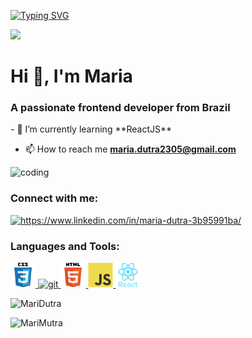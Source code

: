 [![Typing SVG](https://readme-typing-svg.demolab.com?font=Fira+Code&size=22&pause=1000&color=F73D1A&center=falso&vCenter=falso&repeat=verdadeiro&width=435&lines=Sejam+bem-vindos!+Me+chamo+Maria%F0%9F%98%98)](https://git.io/typing-svg)


 <img src="https://t3.ftcdn.net/jpg/03/18/60/62/360_F_318606217_Hk8jo2MVoI33SQOkYrfOF929J7JgIP0P.jpg" aling="center" width="900" >

<h1 aling ="center">Hi 👋, I'm Maria</h1>
<h3 aling="center">A passionate frontend developer from Brazil</h3>
- 🌱 I’m currently learning **ReactJS**

- 📫 How to reach me **maria.dutra2305@gmail.com**

<img width="400" aling="right" alt="coding" src="https://www.lambdatest.com/resources/images/news24.gif">

<h3 aling="left">Connect with me:</h3>
<p aling="left">

<a href="https://www.linkedin.com/in/maria-dutra-3b95991ba/" target="blank"><img aling="center" src="https://raw.githubusercontent.com/rahuldkjain/github-profile-readme-generator/master/src/images/icons/Social/linked-in-alt.svg" alt="https://www.linkedin.com/in/maria-dutra-3b95991ba/" height="30" width="40" /></a>
</p>

<h3 aling="left">Languages and Tools:</h3>
<p aling="left"> <a href="https://www.w3schools.com/css/" target="_blank" rel="noreferrer"> <img src="https://raw.githubusercontent.com/devicons/devicon/master/icons/css3/css3-original-wordmark.svg" alt="css3" width="40" height="40"/> </a><a href="https://git-scm.com/" target="_blank" rel="noreferrer"> <img src="https://www.vectorlogo.zone/logos/git-scm/git-scm-icon.svg" alt="git" width="40" height="40"/> </a> <a href="https://www.w3.org/html/" target="_blank" rel="noreferrer"> <img src="https://raw.githubusercontent.com/devicons/devicon/master/icons/html5/html5-original-wordmark.svg" alt="html5" width="40" height="40"/> </a><a href="https://developer.mozilla.org/en-US/docs/Web/JavaScript" target="_blank" rel="noreferrer"> <img src="https://raw.githubusercontent.com/devicons/devicon/master/icons/javascript/javascript-original.svg" alt="javascript" width="40" height="40"/> </a><a href="https://reactjs.org/" target="_blank" rel="noreferrer"> <img src="https://raw.githubusercontent.com/devicons/devicon/master/icons/react/react-original-wordmark.svg" alt="react" width="40" height="40"/> </a></p>

<p><img aling="center" margin="40 0" src="https://github-readme-stats.vercel.app/api/top-langs?username=MariDutra&show_icons=true&locale=en&layout=compact&theme=dracula" alt="MariDutra" /></p>

<p> <img aling="center" src="https://github-readme-streak-stats.herokuapp.com?user=MariDutra&theme=tokyonight&hide_border=falso&mode=weekly&type=png&hide_total_contributions=true" alt="MariMutra" /></p>


 
